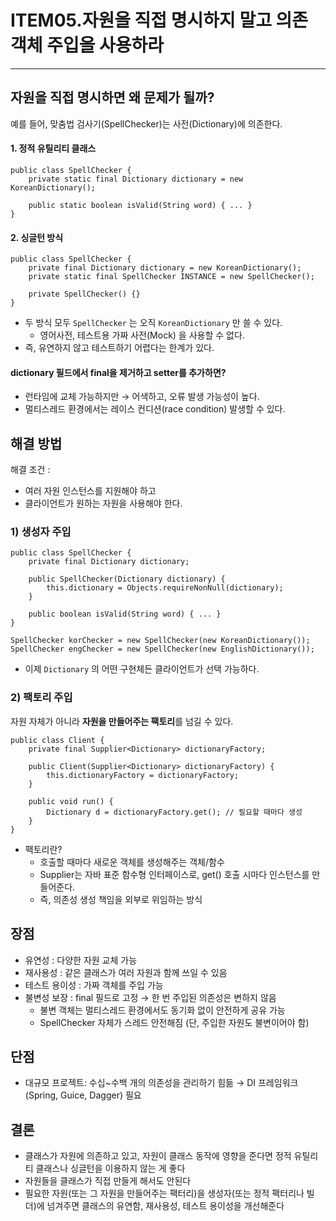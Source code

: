 # ITEM05.자원을 직접 명시하지 말고 의존 객체 주입을 사용하라

---
## 자원을 직접 명시하면 왜 문제가 될까? 
예를 들어, 맞춤법 검사기(SpellChecker)는 사전(Dictionary)에 의존한다.

#### 1. 정적 유틸리티 클래스
```
public class SpellChecker {
    private static final Dictionary dictionary = new KoreanDictionary();

    public static boolean isValid(String word) { ... }
}
```
#### 2. 싱글턴 방식
```
public class SpellChecker {
    private final Dictionary dictionary = new KoreanDictionary();
    private static final SpellChecker INSTANCE = new SpellChecker();

    private SpellChecker() {}
}

```
- 두 방식 모두 `SpellChecker` 는 오직 `KoreanDictionary` 만 쓸 수 있다.
  - 영어사전, 테스트용 가짜 사전(Mock) 을 사용할 수 없다.
- 즉, 유연하지 않고 테스트하기 어렵다는 한계가 있다.

#### dictionary 필드에서 final을 제거하고 setter를 추가하면?
- 런타임에 교체 가능하지만 → 어색하고, 오류 발생 가능성이 높다.
- 멀티스레드 환경에서는 레이스 컨디션(race condition) 발생할 수 있다.


## 해결 방법
해결 조건 :
- 여러 자원 인스턴스를 지원해야 하고
- 클라이언트가 원하는 자원을 사용해야 한다.
### 1) 생성자 주입
```
public class SpellChecker {
    private final Dictionary dictionary;

    public SpellChecker(Dictionary dictionary) {
        this.dictionary = Objects.requireNonNull(dictionary);
    }

    public boolean isValid(String word) { ... }
}
```
```
SpellChecker korChecker = new SpellChecker(new KoreanDictionary());
SpellChecker engChecker = new SpellChecker(new EnglishDictionary());
```
- 이제 `Dictionary` 의 어떤 구현체든 클라이언트가 선택 가능하다.

### 2) 팩토리 주입
자원 자체가 아니라 **자원을 만들어주는 팩토리**를 넘길 수 있다.
```
public class Client {
    private final Supplier<Dictionary> dictionaryFactory;

    public Client(Supplier<Dictionary> dictionaryFactory) {
        this.dictionaryFactory = dictionaryFactory;
    }

    public void run() {
        Dictionary d = dictionaryFactory.get(); // 필요할 때마다 생성
    }
}
```
- 팩토리란?
  - 호출할 때마다 새로운 객체를 생성해주는 객체/함수
  - Supplier<T>는 자바 표준 함수형 인터페이스로, get() 호출 시마다 인스턴스를 만들어준다.
  - 즉, 의존성 생성 책임을 외부로 위임하는 방식

## 장점
- 유연성 : 다양한 자원 교체 가능
- 재사용성 : 같은 클래스가 여러 자원과 함께 쓰일 수 있음
- 테스트 용이성 : 가짜 객체를 주입 가능
- 불변성 보장 : final 필드로 고정 → 한 번 주입된 의존성은 변하지 않음
    - 불변 객체는 멀티스레드 환경에서도 동기화 없이 안전하게 공유 가능
    - SpellChecker 자체가 스레드 안전해짐 (단, 주입한 자원도 불변이어야 함)

## 단점
- 대규모 프로젝트: 수십~수백 개의 의존성을 관리하기 힘듦 
    → DI 프레임워크(Spring, Guice, Dagger) 필요

## 결론
- 클래스가 자원에 의존하고 있고, 자원이 클래스 동작에 영향을 준다면 정적 유틸리티 클래스나 싱글턴을 이용하지 않는 게 좋다
- 자원들을 클래스가 직접 만들게 해서도 안된다
- 필요한 자원(또는 그 자원을 만들어주는 팩터리)을 생성자(또는 정적 팩터리나 빌더)에 넘겨주면 클래스의 유연함, 재사용성, 테스트 용이성을 개선해준다